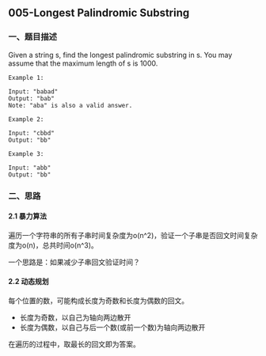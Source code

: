 ## 005-Longest Palindromic Substring

### 一、题目描述

Given a string s, find the longest palindromic substring in s. You may assume that the maximum length of s is 1000.

```
Example 1:

Input: "babad"
Output: "bab"
Note: "aba" is also a valid answer.

Example 2:

Input: "cbbd"
Output: "bb"

Example 3:

Input: "abb"
Output: "bb"
```

### 二、思路

#### 2.1 暴力算法

遍历一个字符串的所有子串时间复杂度为o(n^2)，验证一个子串是否回文时间复杂度为o(n)，总共时间o(n^3)。

一个思路是：如果减少子串回文验证时间？

#### 2.2 动态规划

每个位置的数，可能构成长度为奇数和长度为偶数的回文。

- 长度为奇数，以自己为轴向两边散开
- 长度为偶数，以自己与后一个数(或前一个数)为轴向两边散开

在遍历的过程中，取最长的回文即为答案。




